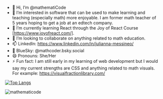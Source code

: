 - 👋 Hi, I’m @mathematiCode
- 👀 I’m interested in software that can be used to make learning and teaching (especially math) more enjoyable. I am former math teacher of 5 years hoping to get a job at an edtech company. 
- 🌱 I’m currently learning React through the Joy of React Course [https://www.joyofreact.com/]. 
- 💞️ I’m looking to collaborate on anything related to math education.
- 📫 LinkedIn: https://www.linkedin.com/in/julianna-messineo/
- 🦋 BlueSky: @mathcoder.bsky.social
- 😄 Pronouns: She/Her
- ⚡ Fun fact: I am still early in my learning of web development but I would say my current strengths are CSS and anything related to math visuals.
   For example: https://visualfractionlibrary.com/

<!---
mathematiCode/mathematiCode is a ✨ special ✨ repository because its `README.md` (this file) appears on your GitHub profile.
You can click the Preview link to take a look at your changes.
[![Julianna's GitHub stats](https://github-readme-stats.vercel.app/api?username=mathematiCode)](https://github.com/anuraghazra/github-readme-stats)
--->

[![Top Langs](https://github-readme-stats.vercel.app/api/top-langs/?username=mathematiCode&layout=compact&theme=tokyonight)](https://github.com/anuraghazra/github-readme-stats)<p><img align="center" src="https://github-readme-streak-stats.herokuapp.com/?user=mathematicode&" alt="mathematicode" /></p>

